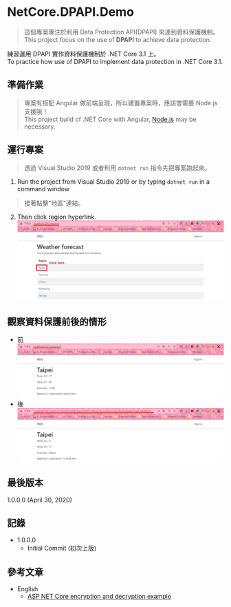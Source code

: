 # NetCore.DPAPI.Demo
> 這個專案專注於利用 Data Protection API(DPAPI) 來達到資料保護機制。  
> This project focus on the use of **DPAPI** to achieve data protection.  

練習運用 DPAPI 實作資料保護機制於 .NET Core 3.1 上。  
To practice how use of DPAPI to implement data protection in .NET Core 3.1.  

## 準備作業  
> 專案有搭配 Angular 做前端呈現，所以建置專案時，應該會需要 Node.js 支援哦！  
This project build of .NET Core with Angular, [Node.js](https://nodejs.org/en/) may be necessary.  

## 運行專案
> 透過 Visual Studio 2019 或者利用 `dotnet run` 指令先把專案跑起來。
1. Run the project from Visual Studio 2019 or by typing `dotnet run` in a command window  

> 接著點擊"地區"連結。  
2. Then click region hyperlink.  
![Image](img/dpapi-1.jpg)

## 觀察資料保護前後的情形  
* 前  
![Image](img/dpapi-2.jpg)
* 後  
![Image](img/dpapi-3.jpg)

## 最後版本
1.0.0.0 (April 30, 2020)

## 記錄
* 1.0.0.0
  * Initial Commit (初次上版)

## 參考文章
* English
  * [ASP NET Core encryption and decryption example](https://www.youtube.com/watch?v=HlHDTQhVYoI)  

